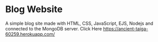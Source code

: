 # Blog Website

A simple blog site made with HTML, CSS, JavaScript, EJS, Nodejs and connected to the MongoDB server.
Click Here https://ancient-taiga-60259.herokuapp.com/
